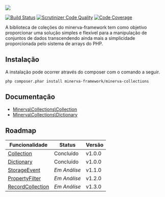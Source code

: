 ![](http://i.imgur.com/ajRNJnc.png)

[![Build Status](https://scrutinizer-ci.com/g/minerva-framework/minerva-collections/badges/build.png?b=master)](https://scrutinizer-ci.com/g/minerva-framework/minerva-collections/build-status/master) [![Scrutinizer Code Quality](https://scrutinizer-ci.com/g/minerva-framework/minerva-collections/badges/quality-score.png?x=1&b=master)](https://scrutinizer-ci.com/g/minerva-framework/minerva-collections/?branch=master) [![Code Coverage](https://scrutinizer-ci.com/g/minerva-framework/minerva-collections/badges/coverage.png?b=master)](https://scrutinizer-ci.com/g/minerva-framework/minerva-collections/?branch=master)

A biblioteca de coleções do minerva-framework tem como objetivo proporcionar uma solução simples e flexível para a manipulação de conjuntos de dados transcendendo ainda mais a simplicidade proporcionada pelo sistema de arrays do PHP. 



## Instalação

A instalação pode ocorrer através do composer com o comando a seguir.

`php composer.phar install minerva-framework/minerva-collections`

## Documentação

* [Minerva\Collections\Collection](https://github.com/minerva-framework/minerva-collections/wiki/Minerva%5CCollections%5CCollection)
* [Minerva\Collections\Dictionary](https://github.com/minerva-framework/minerva-collections/wiki/Minerva%5CCollections%5CDictionary)

## Roadmap
| Funcionalidade | Status    | Versão |
|----------------|-----------|--------|
| [Collection](https://github.com/minerva-framework/minerva-collections/wiki/Minerva%5CCollections%5CCollection)     | Concluído | v1.0.0 |
| [Dictionary](https://github.com/minerva-framework/minerva-collections/wiki/Minerva%5CCollections%5CDictionary)     | Concluído | v1.0.0 |
| [StorageEvent](https://gist.github.com/lucasdearaujo/1f52f8bb2516d553378881857452777e)   | *Em Análise*   | v1.1.0 |
| [PropertyFilter](https://gist.github.com/lucasdearaujo/a22fccff12351cce712b6d6e296561c4) | *Em Análise*   | v1.2.0 |
| [RecordCollection](https://gist.github.com/lucasdearaujo/690816846b3b3ca9f4bd520ea2e44af7) | *Em Análise*   | v1.3.0 |
